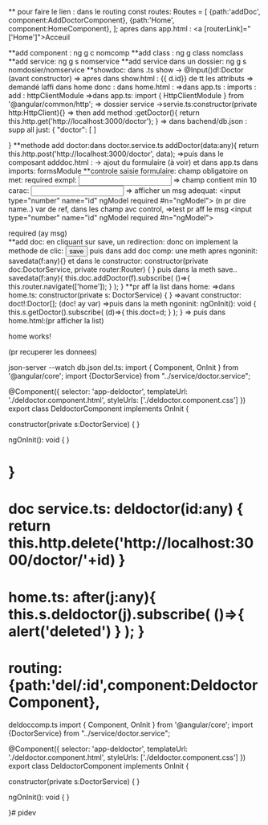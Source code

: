 ** pour faire le lien : 
dans le routing 
const routes: Routes = [
  {path:'addDoc', component:AddDoctorComponent},
  {path:'Home', component:HomeComponent},
];
apres dans app.html :
<a [routerLink]="['Home']">Acceuil</a>
<router-outlet></router-outlet>

**add component : ng g c nomcomp
**add class : ng g class nomclass
**add service: ng g s nomservice
**add service dans un dossier: ng g s nomdosier/nomservice
**showdoc: dans .ts show -> @Input()d!:Doctor (avant constructor)
=> apres dans show.html : {{ d.id}} de tt les attributs
=> demandé laffi dans home donc :
dans home.html : <app-show-one-doctor></app-show-one-doctor>
=>dans app.ts : imports : add : httpClientModule
=>dans app.ts: import { HttpClientModule } from '@angular/common/http';
=> dossier service ->servie.ts:constructor(private http:HttpClient){}
=> then add method :getDoctor(){
      return this.http.get('http://localhost:3000/doctor');
    }
=> dans bachend/db.json : supp all just:
{
  "doctor": [
    ]
  
}
**methode add doctor:dans doctor.service.ts
addDoctor(data:any){
    return this.http.post('http://localhost:3000/doctor', data);
=>puis dans le composant adddoc.html :
-> ajout du formulaire (à voir) et dans app.ts dans imports: formsModule 
**controle saisie formulaire:
champ obligatoire on met: required 
exmpl: 
<input type="number" name="id" ngModel required>
=> champ contient min 10 carac:
<input type="text" name="domaine" ngModel minlength="10">
=> afficher un msg adequat:
<input type="number" name="id" ngModel required #n="ngModel">
(n pr dire name..) var de ref, dans les champ avc control,
=>test pr aff le msg
<input type="number" name="id" ngModel required #n="ngModel">
<div *ngIf="n.invalid">
  required (ay msg)
</div>
**add doc:
en cliquant sur save, un redirection: donc on implement la methode
de clic:
<input type="submit" value="save" (click)="savedata(f.value)">
puis dans add doc comp:
une meth apres ngoninit:
savedata(f:any){}
et dans le constructor: constructor(private doc:DoctorService, private router:Router) { }
puis dans la meth save..
  savedata(f:any){
    this.doc.addDoctor(f).subscribe(
      ()=>{
    this.router.navigate(['home']);
      }
    );
  }
**pr aff la list dans home:
=>dans home.ts: constructor(private s: DoctorService) { }
=>avant constructor: doct!:Doctor[]; (doc! ay var)
=>puis dans la meth ngoninit:
ngOnInit(): void {
    this.s.getDoctor().subscribe(
      (d)=>{
        this.doct=d;
      }
    );
  }
=> puis dans home.html:(pr afficher la list)
<p>home works!</p>
<div *ngFor="let test of doct">
<app-show-one-doctor [d]="test"></app-show-one-doctor>
</div>
(pr recuperer les donnees)


json-server --watch db.json
del.ts:
import { Component, OnInit } from '@angular/core';
import {DoctorService} from "../service/doctor.service";

@Component({
  selector: 'app-deldoctor',
  templateUrl: './deldoctor.component.html',
  styleUrls: ['./deldoctor.component.css']
})
export class DeldoctorComponent implements OnInit {

  constructor(private s:DoctorService) { }

  ngOnInit(): void {
  }

}
============
doc service.ts:
 deldoctor(id:any) {
    return this.http.delete('http://localhost:3000/doctor/'+id)
  }
==========
  home.ts:
  after(j:any){
this.s.deldoctor(j).subscribe(
  ()=>{
    alert('deleted')
  }
);
  }
============
routing:
{path:'del/:id',component:DeldoctorComponent},
============
deldoccomp.ts
import { Component, OnInit } from '@angular/core';
import {DoctorService} from "../service/doctor.service";

@Component({
  selector: 'app-deldoctor',
  templateUrl: './deldoctor.component.html',
  styleUrls: ['./deldoctor.component.css']
})
export class DeldoctorComponent implements OnInit {

  constructor(private s:DoctorService) { }

  ngOnInit(): void {
  }

}# pidev
